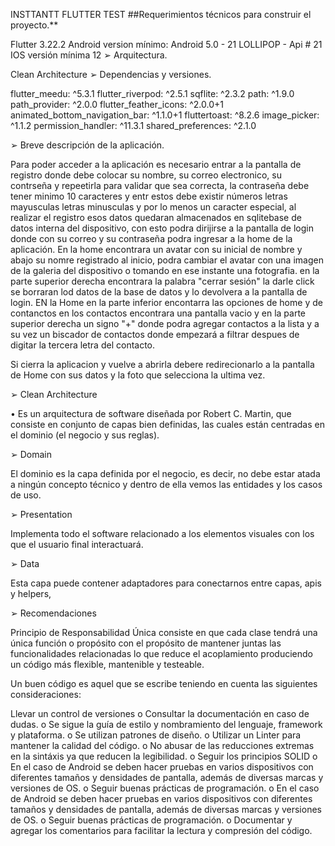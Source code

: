 INSTTANTT FLUTTER TEST
##Requerimientos técnicos para construir el proyecto.**

Flutter 3.22.2
Android version mínimo: Android 5.0 - 21 LOLLIPOP - Api # 21
IOS versión mínima 12
➢ Arquitectura.

Clean Architecture
➢ Dependencias y versiones.

  flutter_meedu: ^5.3.1
  flutter_riverpod: ^2.5.1
  sqflite: ^2.3.2
  path: ^1.9.0
  path_provider: ^2.0.0
  flutter_feather_icons: ^2.0.0+1
  animated_bottom_navigation_bar: ^1.1.0+1
  fluttertoast: ^8.2.6
  image_picker: ^1.1.2
  permission_handler: ^11.3.1
  shared_preferences: ^2.1.0

➢ Breve descripción de la aplicación.

Para poder acceder a la aplicación es necesario entrar a la pantalla de registro donde debe colocar su nombre, su correo electronico, su contrseña y repeetirla para validar que sea correcta, la contraseña debe tener minimo 10 caracteres y entr estos debe existir números letras mayusculas letras minusculas y por lo menos un caracter especial, al realizar el registro esos datos quedaran almacenados en sqlitebase de datos interna del dispositivo, con esto podra dirijirse a la pantalla de login donde con su correo y su contraseña podra ingresar a la home de la aplicación.
En la home encontrara un avatar con su inicial de nombre y abajo su nomre registrado al inicio, podra cambiar el avatar con una imagen de la galeria del dispositivo o tomando en ese instante una fotografia. en la parte superior derecha encontrara la palabra "cerrar sesión" la darle click se borraran lod datos de la base de datos y lo devolvera a la pantalla de login.
EN la Home en la parte inferior encontarra las opciones de home y de contanctos en los contactos encontrara una pantalla vacio y en la parte superior derecha un signo "+" donde podra agregar contactos a la lista y a su vez un biscador de contactos donde empezará a filtrar despues de digitar la tercera letra del contacto.

Si cierra la aplicacion y vuelve a abrirla debere redirecionarlo a la pantalla de Home con sus datos y la foto que selecciona la ultima vez.

➢ Clean Architecture

• Es un arquitectura de software diseñada por Robert C. Martin, que consiste en conjunto de capas bien definidas, las cuales están centradas en el dominio (el negocio y sus reglas).

➢ Domain

El dominio es la capa definida por el negocio, es decir, no debe estar atada a ningún concepto técnico y dentro de ella vemos las entidades y los casos de uso.

➢ Presentation

Implementa todo el software relacionado a los elementos visuales con los que el usuario final interactuará.

➢ Data

Esta capa puede contener adaptadores para conectarnos entre capas, apis y helpers,

➢ Recomendaciones

Principio de Responsabilidad Única consiste en que cada clase tendrá una única función o propósito con el propósito de mantener juntas las funcionalidades relacionadas lo que reduce el acoplamiento produciendo un código más flexible, mantenible y testeable.

Un buen código es aquel que se escribe teniendo en cuenta las siguientes consideraciones:

Llevar un control de versiones o Consultar la documentación en caso de dudas. o Se sigue la guía de estilo y nombramiento del lenguaje, framework y plataforma. o Se utilizan patrones de diseño. o Utilizar un Linter para mantener la calidad del código. o No abusar de las reducciones extremas en la sintáxis ya que reducen la legibilidad. o Seguir los principios SOLID o En el caso de Android se deben hacer pruebas en varios dispositivos con diferentes tamaños y densidades de pantalla, además de diversas marcas y versiones de OS. o Seguir buenas prácticas de programación. o En el caso de Android se deben hacer pruebas en varios dispositivos con diferentes tamaños y densidades de pantalla, además de diversas marcas y versiones de OS. o Seguir buenas prácticas de programación. o Documentar y agregar los comentarios para facilitar la lectura y compresión del código.
